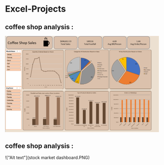 # Excel-Projects

## coffee shop analysis :

!["Alt text"](coffe.PNG)

## coffee shop analysis :
!["Alt text"](stock market dashboard.PNG)
